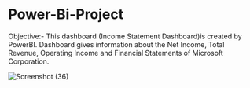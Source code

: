 # Power-Bi-Project
Objective:-
This dashboard (Income Statement Dashboard)is created by PowerBI. Dashboard gives information about the Net Income, Total Revenue, Operating Income and Financial Statements of Microsoft Corporation.


![Screenshot (36)](https://github.com/shalinikumari2001/Power-Bi-Project/assets/103544481/19cd2770-ab4b-439f-a480-94c0c599bcab)
